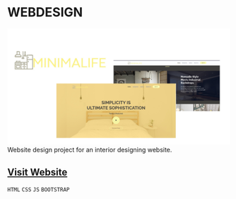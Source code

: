# WEBDESIGN
![Image of the website](https://github.com/Aishanipach/Minimalife/blob/master/PhotoGrid_1598036926122.jpg)
Website design project for an interior designing website.<br>
## [Visit Website](https://aishanipach.github.io/Minimalife/)

`HTML` `CSS`
`JS` `BOOTSTRAP` 

